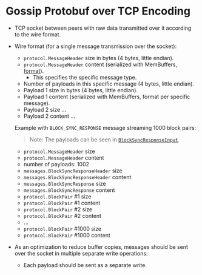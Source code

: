 # Gossip Protobuf over TCP Encoding

* TCP socket between peers with raw data transmitted over it according to the wire format.

* Wire format (for a single message transmission over the socket):
    * `protocol.MessageHeader` size in bytes (4 bytes, little endian).
    * `protocol.MessageHeader` content (serialized with MemBuffers, [format](../../interfaces/protocol/messages.proto)).
        * This specifies the specific message type.
    * Number of payloads in this specific message (4 bytes, little endian).
    * Payload 1 size in bytes (4 bytes, little endian).
    * Payload 1 content (serialized with MemBuffers, format per specific message).
    * Payload 2 size ...
    * Payload 2 content ...

    Example with `BLOCK_SYNC_RESPONSE` message streaming 1000 block pairs:
    > Note: The payloads can be seen in [`BlockSyncResponseInput`](../../interfaces/services/gossip/block_sync.proto).
     
    * `protocol.MessageHeader` size
    * `protocol.MessageHeader` content
    * number of payloads: 1002
    * `messages.BlockSyncResponseHeader` size
    * `messages.BlockSyncResponseHeader` content
    * `messages.BlockSyncResponse` size
    * `messages.BlockSyncResponse` content
    * `protocol.BlockPair` #1 size
    * `protocol.BlockPair` #1 content
    * `protocol.BlockPair` #2 size
    * `protocol.BlockPair` #2 content
    * ...
    * `protocol.BlockPair` #1000 size
    * `protocol.BlockPair` #1000 content

* As an optimization to reduce buffer copies, messages should be sent over the socket in multiple separate write operations:
  * Each payload should be sent as a separate write.